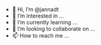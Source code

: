 - 👋 Hi, I’m @jannadt
- 👀 I’m interested in ...
- 🌱 I’m currently learning ...
- 💞️ I’m looking to collaborate on ...
- 📫 How to reach me ...

<!---
jannadt/jannadt is a ✨ special ✨ repository because its `README.md` (this file) appears on your GitHub profile.
You can click the Preview link to take a look at your changes.
--->
